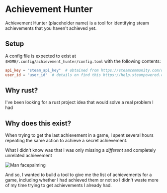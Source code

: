 # Achievement Hunter

Achievement Hunter (placeholder name) is a tool for identifying steam achievements
that you haven't achieved yet.


## Setup

A config file is expected to exist at `$HOME/.config/achievement_hunter/config.toml`
with the following contents:
```toml
api_key = "steam_api_key"  # obtained from https://steamcommunity.com/dev/apikey
user_id = "user_id"  # details on find this https://help.steampowered.com/en/faqs/view/2816-BE67-5B69-0FEC
```


## Why rust?

I've been looking for a rust project idea that would solve a real problem I had


## Why does this exist?

When trying to get the last achievement in a game, I spent several hours repeating
the same action to achieve a secret achievement.

What I didn't know was that I was only missing a _different_ and completely
unrelated achievement

![Man facepalming](https://media0.giphy.com/media/v1.Y2lkPTc5MGI3NjExaHUzZGY0bGE4cmM2ancyOXJydW5jbDB0YzR3ZHA1ejR3aTA2bm9hNCZlcD12MV9pbnRlcm5hbF9naWZfYnlfaWQmY3Q9Zw/9PpY6IZmBmFz96Ru7C/giphy.gif)

And so, I wanted to build a tool to give me the list of achievements for a game,
including whether I had achieved them or not so I didn't waste more of my time
trying to get achievements I already had.


